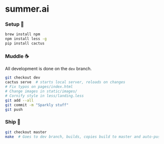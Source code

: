 # summer.ai

### Setup :hatching_chick: 
 
```bash
brew install npm
npm install less -g
pip install cactus
```

### Muddle :coffee: 

All development is done on the `dev` branch. 

```bash
git checkout dev
cactus serve  # starts local server, reloads on changes
# Fix typos on pages/index.html
# Change images in static/images/
# Cornify style in less/landing.less
git add --all
git commit -m "Sparkly stuff" 
git push
```

###  Ship :rocket:

```bash
git checkout master
make  # Goes to dev branch, builds, copies build to master and auto-pushes
```
